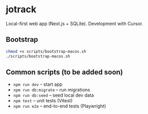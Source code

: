 # jotrack

Local-first web app (Next.js + SQLite). Development with Cursor.

## Bootstrap
```bash
chmod +x scripts/bootstrap-macos.sh
./scripts/bootstrap-macos.sh
```

## Common scripts (to be added soon)
- `npm run dev` – start app
- `npm run db:migrate` – run migrations
- `npm run db:seed` – seed local dev data
- `npm test` – unit tests (Vitest)
- `npm run e2e` – end-to-end tests (Playwright)

